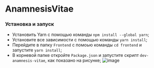 # AnamnesisVitae

### Установка и запуск

- Установить Yarn с помощью команды `npm install --global yarn`;
- Установите все зависимости с помощью команды `yarn install`;
- Перейдите в папку `Frontend` с помоью команды `cd frontend` и запустите `yarn install`;
- В корневой папке откройте `Package.json` и запустите скрипт `dev-anamnesis-vitae`, как показано на рисунке;
![image](https://user-images.githubusercontent.com/63020967/166870552-233d37ee-bb65-4cec-9fcd-53868ffb8c72.png)
